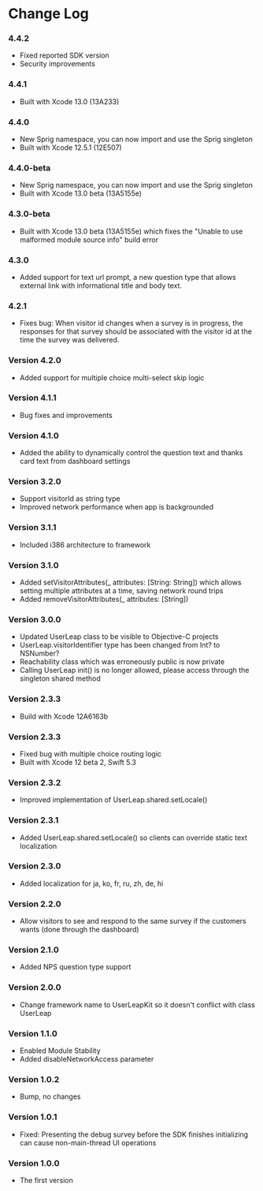 # Change Log

### 4.4.2
* Fixed reported SDK version
* Security improvements
### 4.4.1
* Built with Xcode 13.0 (13A233)
### 4.4.0
* New Sprig namespace, you can now import and use the Sprig singleton
* Built with Xcode 12.5.1 (12E507)
### 4.4.0-beta
* New Sprig namespace, you can now import and use the Sprig singleton
* Built with Xcode 13.0 beta (13A5155e)
### 4.3.0-beta
* Built with Xcode 13.0 beta (13A5155e) which fixes the "Unable to use malformed module source info" build error
### 4.3.0
* Added support for text url prompt, a new question type that allows external link with informational title and body text.
### 4.2.1
* Fixes bug: When visitor id changes when a survey is in progress, the responses for that survey should be associated with the visitor id at the time the survey was delivered.
### Version 4.2.0
* Added support for multiple choice multi-select skip logic
### Version 4.1.1
* Bug fixes and improvements
### Version 4.1.0
* Added the ability to dynamically control the question text and thanks card text from dashboard settings

### Version 3.2.0
* Support visitorId as string type
* Improved network performance when app is backgrounded

### Version 3.1.1
* Included i386 architecture to framework

### Version 3.1.0
* Added setVisitorAttributes(_ attributes: [String: String]) which allows setting multiple attributes at a time, saving network round trips
* Added removeVisitorAttributes(_ attributes: [String])

### Version 3.0.0
* Updated UserLeap class to be visible to Objective-C projects
* UserLeap.visitorIdentifier type has been changed from Int? to NSNumber?
* Reachability class which was erroneously public is now private
* Calling UserLeap init() is no longer allowed, please access through the singleton shared method

### Version 2.3.3
* Build with Xcode 12A6163b

### Version 2.3.3
* Fixed bug with multiple choice routing logic
* Built with Xcode 12 beta 2, Swift 5.3

### Version 2.3.2
* Improved implementation of UserLeap.shared.setLocale() 

### Version 2.3.1
* Added UserLeap.shared.setLocale() so clients can override static text localization

### Version 2.3.0
* Added localization for ja, ko, fr, ru, zh, de, hi

### Version 2.2.0

* Allow visitors to see and respond to the same survey if the customers wants (done through the dashboard)

### Version 2.1.0

* Added NPS question type support

### Version 2.0.0

* Change framework name to UserLeapKit so it doesn't conflict with class UserLeap

### Version 1.1.0

* Enabled Module Stability
* Added disableNetworkAccess parameter

### Version 1.0.2

* Bump, no changes

### Version 1.0.1

* Fixed: Presenting the debug survey before the SDK finishes initializing can cause non-main-thread UI operations

### Version 1.0.0

* The first version


